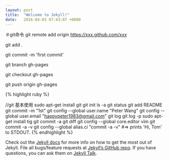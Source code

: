 ```yaml
---
layout: post
title:  "Welcome to Jekyll!"
date:   2016-04-03 07:43:07 +0800
---
```

＃git命令
git remote add origin https://xxx.github.com/xxx

git add .

git commit -m 'first commit'

git branch gh-pages

git checkout gh-pages

git push origin gh-pages


{% highlight ruby %}

//git 基本使用
  sudo apt-get install git
  git init
  ls -a
  git status
  git add README
  git commit -m "1st"
  git config --global user.name "Peter Wang"
  git config --global user.email "happypeter1983@gmail.com"
  git log
  git log -p
  sudo apt-get install tig
  git commit -a
  git diff
  git config --global core.editor vim
  git commit -a -v
  git config --global alias.ci "commit -a -v"
#=> prints 'Hi, Tom' to STDOUT.
{% endhighlight %}

Check out the [Jekyll docs][jekyll-docs] for more info on how to get the most out of Jekyll. File all bugs/feature requests at [Jekyll’s GitHub repo][jekyll-gh]. If you have questions, you can ask them on [Jekyll Talk][jekyll-talk].

[jekyll-docs]: http://jekyllrb.com/docs/home
[jekyll-gh]:   https://github.com/jekyll/jekyll
[jekyll-talk]: https://talk.jekyllrb.com/
